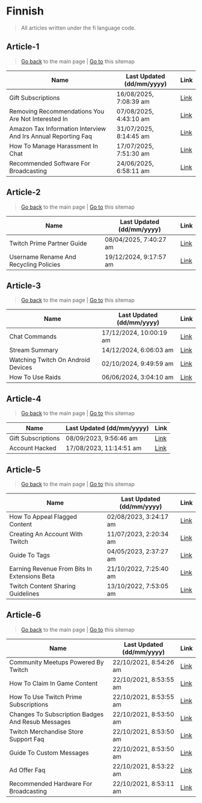 # Finnish
> All articles written under the fi language code. 

## Article-1
> [Go back](../README.md) to the main page | [Go to](https://help.twitch.tv/s/sitemap-topicarticle-1.xml) this sitemap

| Name                                                          | Last Updated (dd/mm/yyyy) | Link                                                                                                                |
|---------------------------------------------------------------|---------------------------|---------------------------------------------------------------------------------------------------------------------|
| Gift Subscriptions                                            | 16/08/2025, 7:08:39 am    | [Link](https://help.twitch.tv/s/article/gift-subscriptions?language=fi)                                             |
| Removing Recommendations You Are Not Interested In            | 07/08/2025, 4:43:10 am    | [Link](https://help.twitch.tv/s/article/Removing-recommendations-you-are-not-interested-in?language=fi)             |
| Amazon Tax Information Interview And Irs Annual Reporting Faq | 31/07/2025, 8:14:45 am    | [Link](https://help.twitch.tv/s/article/amazon-tax-information-interview-and-irs-annual-reporting-faq?language=fi)  |
| How To Manage Harassment In Chat                              | 17/07/2025, 7:51:30 am    | [Link](https://help.twitch.tv/s/article/how-to-manage-harassment-in-chat?language=fi)                               |
| Recommended Software For Broadcasting                         | 24/06/2025, 6:58:11 am    | [Link](https://help.twitch.tv/s/article/recommended-software-for-broadcasting?language=fi)                          |



## Article-2
> [Go back](../README.md) to the main page | [Go to](https://help.twitch.tv/s/sitemap-topicarticle-2.xml) this sitemap

| Name                                   | Last Updated (dd/mm/yyyy) | Link                                                                                         |
|----------------------------------------|---------------------------|----------------------------------------------------------------------------------------------|
| Twitch Prime Partner Guide             | 08/04/2025, 7:40:27 am    | [Link](https://help.twitch.tv/s/article/twitch-prime-partner-guide?language=fi)              |
| Username Rename And Recycling Policies | 19/12/2024, 9:17:57 am    | [Link](https://help.twitch.tv/s/article/username-rename-and-recycling-policies?language=fi)  |



## Article-3
> [Go back](../README.md) to the main page | [Go to](https://help.twitch.tv/s/sitemap-topicarticle-3.xml) this sitemap

| Name                               | Last Updated (dd/mm/yyyy) | Link                                                                                     |
|------------------------------------|---------------------------|------------------------------------------------------------------------------------------|
| Chat Commands                      | 17/12/2024, 10:00:19 am   | [Link](https://help.twitch.tv/s/article/chat-commands?language=fi)                       |
| Stream Summary                     | 14/12/2024, 6:06:03 am    | [Link](https://help.twitch.tv/s/article/stream-summary?language=fi)                      |
| Watching Twitch On Android Devices | 02/10/2024, 9:49:59 am    | [Link](https://help.twitch.tv/s/article/watching-twitch-on-android-devices?language=fi)  |
| How To Use Raids                   | 06/06/2024, 3:04:10 am    | [Link](https://help.twitch.tv/s/article/how-to-use-raids?language=fi)                    |



## Article-4
> [Go back](../README.md) to the main page | [Go to](https://help.twitch.tv/s/sitemap-topicarticle-4.xml) this sitemap

| Name               | Last Updated (dd/mm/yyyy) | Link                                                                     |
|--------------------|---------------------------|--------------------------------------------------------------------------|
| Gift Subscriptions | 08/09/2023, 9:56:46 am    | [Link](https://help.twitch.tv/s/article/gift-subscriptions?language=fi)  |
| Account Hacked     | 17/08/2023, 11:14:51 am   | [Link](https://help.twitch.tv/s/article/account-hacked?language=fi)      |



## Article-5
> [Go back](../README.md) to the main page | [Go to](https://help.twitch.tv/s/sitemap-topicarticle-5.xml) this sitemap

| Name                                         | Last Updated (dd/mm/yyyy) | Link                                                                                               |
|----------------------------------------------|---------------------------|----------------------------------------------------------------------------------------------------|
| How To Appeal Flagged Content                | 02/08/2023, 3:24:17 am    | [Link](https://help.twitch.tv/s/article/how-to-appeal-flagged-content?language=fi)                 |
| Creating An Account With Twitch              | 11/07/2023, 2:20:34 am    | [Link](https://help.twitch.tv/s/article/creating-an-account-with-twitch?language=fi)               |
| Guide To Tags                                | 04/05/2023, 2:37:27 am    | [Link](https://help.twitch.tv/s/article/guide-to-tags?language=fi)                                 |
| Earning Revenue From Bits In Extensions Beta | 21/10/2022, 7:25:40 am    | [Link](https://help.twitch.tv/s/article/earning-revenue-from-bits-in-extensions-beta?language=fi)  |
| Twitch Content Sharing Guidelines            | 13/10/2022, 7:53:05 am    | [Link](https://help.twitch.tv/s/article/twitch-content-sharing-guidelines?language=fi)             |



## Article-6
> [Go back](../README.md) to the main page | [Go to](https://help.twitch.tv/s/sitemap-topicarticle-6.xml) this sitemap

| Name                                              | Last Updated (dd/mm/yyyy) | Link                                                                                                    |
|---------------------------------------------------|---------------------------|---------------------------------------------------------------------------------------------------------|
| Community Meetups Powered By Twitch               | 22/10/2021, 8:54:26 am    | [Link](https://help.twitch.tv/s/article/community-meetups-powered-by-twitch?language=fi)                |
| How To Claim In Game Content                      | 22/10/2021, 8:53:55 am    | [Link](https://help.twitch.tv/s/article/how-to-claim-in-game-content?language=fi)                       |
| How To Use Twitch Prime Subscriptions             | 22/10/2021, 8:53:55 am    | [Link](https://help.twitch.tv/s/article/how-to-use-twitch-prime-subscriptions?language=fi)              |
| Changes To Subscription Badges And Resub Messages | 22/10/2021, 8:53:50 am    | [Link](https://help.twitch.tv/s/article/Changes-to-Subscription-Badges-and-Resub-Messages?language=fi)  |
| Twitch Merchandise Store Support Faq              | 22/10/2021, 8:53:50 am    | [Link](https://help.twitch.tv/s/article/twitch-merchandise-store-support-faq?language=fi)               |
| Guide To Custom Messages                          | 22/10/2021, 8:53:50 am    | [Link](https://help.twitch.tv/s/article/guide-to-custom-messages?language=fi)                           |
| Ad Offer Faq                                      | 22/10/2021, 8:53:22 am    | [Link](https://help.twitch.tv/s/article/ad-offer-faq?language=fi)                                       |
| Recommended Hardware For Broadcasting             | 22/10/2021, 8:53:11 am    | [Link](https://help.twitch.tv/s/article/recommended-hardware-for-broadcasting?language=fi)              |



